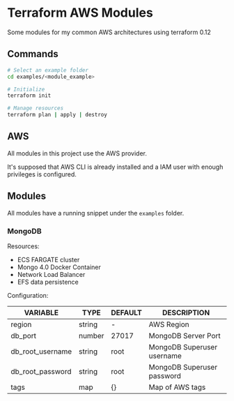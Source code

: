 # Terraform AWS Modules

Some modules for my common AWS architectures using terraform 0.12

## Commands

```bash
# Select an example folder
cd examples/<module_example>

# Initialize
terraform init

# Manage resources
terraform plan | apply | destroy
```

## AWS

All modules in this project use the AWS provider.

It's supposed that AWS CLI is already installed and a IAM user with enough privileges is configured.

## Modules

All modules have a running snippet under the `examples` folder.

### MongoDB

Resources:

- ECS FARGATE cluster
- Mongo 4.0 Docker Container
- Network Load Balancer
- EFS data persistence

Configuration:

| VARIABLE         | TYPE   | DEFAULT | DESCRIPTION                |
| ---------------- | ------ | ------- | -------------------------- |
| region           | string | -       | AWS Region                 |
| db_port          | number | 27017   | MongoDB Server Port        |
| db_root_username | string | root    | MongoDB Superuser username |
| db_root_password | string | root    | MongoDB Superuser password |
| tags             | map    | {}      | Map of AWS tags            |
